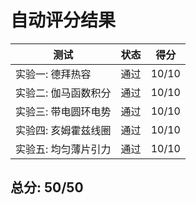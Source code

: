# 自动评分结果

| 测试 | 状态 | 得分 |
|------|------|------|
| 实验一: 德拜热容 | 通过 | 10/10 |
| 实验二: 伽马函数积分 | 通过 | 10/10 |
| 实验三: 带电圆环电势 | 通过 | 10/10 |
| 实验四: 亥姆霍兹线圈 | 通过 | 10/10 |
| 实验五: 均匀薄片引力 | 通过 | 10/10 |

## 总分: 50/50

